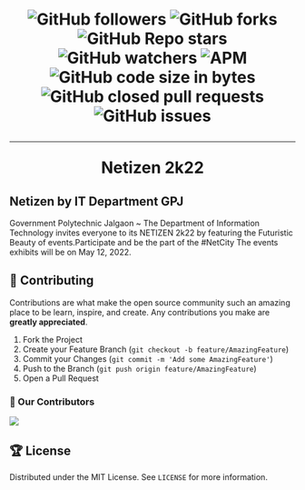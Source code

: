 <h1 align="center">

![GitHub followers](https://img.shields.io/github/followers/AryanP45?color=Blue&style=social)
![GitHub forks](https://img.shields.io/github/forks/AryanP45/Netizen2K22.github.io?style=social)
![GitHub Repo stars](https://img.shields.io/github/stars/AryanP45/Netizen2K22.github.io?style=social)
![GitHub watchers](https://img.shields.io/github/watchers/AryanP45/Netizen2K22.github.io?style=social)
![APM](https://img.shields.io/apm/l/vim-mode?style=social)  
![GitHub code size in bytes](https://img.shields.io/github/languages/code-size/AryanP45/Netizen2K22.github.io)
![GitHub closed pull requests](https://img.shields.io/github/issues-pr-closed/Aryanp45/Netizen2K22.github.io?label=Pull%20Requests)
![GitHub issues](https://img.shields.io/github/issues/Aryanp45/Netizen2K22.github.io?label=Issues)
<hr>

**Netizen 2k22**
</h1>

## **Netizen by IT Department GPJ**

Government Polytechnic Jalgaon ~ The Department of Information Technology invites everyone to its NETIZEN 2k22 by featuring the Futuristic Beauty of events.Participate and be the part of the #NetCity The events exhibits will be on May 12, 2022.

  <!-- CONTRIBUTING -->

## 📝 Contributing

Contributions are what make the open source community such an amazing place to be learn, inspire, and create. Any contributions you make are **greatly appreciated**.

1. Fork the Project
2. Create your Feature Branch (`git checkout -b feature/AmazingFeature`)
3. Commit your Changes (`git commit -m 'Add some AmazingFeature'`)
4. Push to the Branch (`git push origin feature/AmazingFeature`)
5. Open a Pull Request

### :handshake: Our Contributors

  <a href="https://github.com/AryanP45/Netizen2K22.github.io/graphs/contributors">
    <img src="https://contrib.rocks/image?repo=AryanP45/Netizen2K22.github.io" />
  </a>
  
  
<!-- LICENSE -->

## 🏆 License

Distributed under the MIT License. See `LICENSE` for more information.